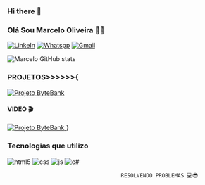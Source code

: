 ### Hi there 👋

### Olá Sou Marcelo Oliveira 👨‍💻
[![LinkeIn](https://img.shields.io/badge/LinkedIn-0077B5?style=for-the-badge&logo=linkedin&logoColor=white)](https://www.linkedin.com/in/marcelo-furtado-220921125/)
[![Whatspp](https://img.shields.io/badge/WhatsApp-25D366?style=for-the-badge&logo=whatsapp&logoColor=white)](https://wa.me/message/7KVFXZ44ARGXM1)
[![Gmail](https://img.shields.io/badge/Gmail-D14836?style=for-the-badge&logo=gmail&logoColor=white)](https://mail.google.com/mail/u/0/?hl=pt-BR#inbox)

![Marcelo GitHub stats](https://github-readme-stats.vercel.app/api?username=marcelof1997&show_icons=true&theme=tokyonight)
### PROJETOS>>>>>>{
[![Projeto ByteBank](https://user-images.githubusercontent.com/116675716/211028431-adcd2de8-15f3-4f99-b459-972ea03df624.png)
](https://github.com/marcelof1997/ProjetosIma/blob/main/Projeto%20Bank/Program.cs)
#### VIDEO 🎬
[![Projeto ByteBank](https://user-images.githubusercontent.com/116675716/211102108-6ecd7395-30b4-4638-bafa-7b50b37daf93.png)
](https://youtu.be/2yaluLxK4j4)
}
### Tecnologias que utilizo

<div style="display: inline_block">
<img align="center" alt="html5" src="https://img.shields.io/badge/HTML5-E34F26?style=for-the-badge&logo=html5&logoColor=white" />
<img align="center" alt="css" src="https://img.shields.io/badge/CSS-239120?&style=for-the-badge&logo=css3&logoColor=white" />
<img align="center" alt="js" src="https://img.shields.io/badge/JavaScript-323330?style=for-the-badge&logo=javascript&logoColor=F7DF1E" />
<img align="center" alt="c#" src="https://img.shields.io/badge/C%23-239120?style=for-the-badge&logo=c-sharp&logoColor=white" /><br/>
</div>

                                        RESOLVENDO PROBLEMAS 💻😎
